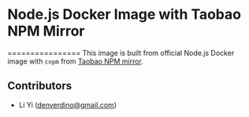 # Node.js Docker Image with Taobao NPM Mirror
================
This image is built from official Node.js Docker image with ```cnpm``` from [Taobao NPM mirror](http://npm.taobao.org/).

Contributors
-------------------
* Li Yi (denverdino@gmail.com)

